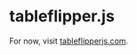 tableflipper.js
===============

For now, visit <a href="http://tableflipperjs.com" target="_blank">tableflipperjs.com</a>.

